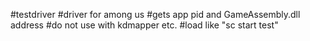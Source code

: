 #testdriver
#driver for among us
#gets app pid and GameAssembly.dll address
#do not use with kdmapper etc.
#load like "sc start test"

